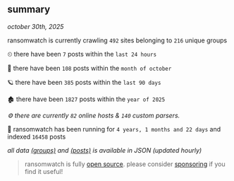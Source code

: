 
## summary
_october 30th, 2025_

ransomwatch is currently crawling `492` sites belonging to `216` unique groups

⏲ there have been `7` posts within the `last 24 hours`

🦈 there have been `108` posts within the `month of october`

🪐 there have been `385` posts within the `last 90 days`

🏚 there have been `1827` posts within the `year of 2025`

_⚙️ there are currently `82` online hosts & `140` custom parsers._

🦕 ransomwatch has been running for `4 years, 1 months and 22 days` and indexed `16458` posts

_all data  [(groups)](http://ransomwhat.telemetry.ltd/groups) and [(posts)](http://ransomwhat.telemetry.ltd/posts) is available in JSON (updated hourly)_

> ransomwatch is fully [open source](https://github.com/joshhighet/ransomwatch#ransomwatch--). please consider [sponsoring](https://github.com/sponsors/joshhighet) if you find it useful!
